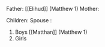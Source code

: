 Father: [[Elihud]] (Matthew 1)
Mother: 

Children:
Spouse : 
1) Boys
	[[Matthan]] (Matthew 1)
2) Girls
	